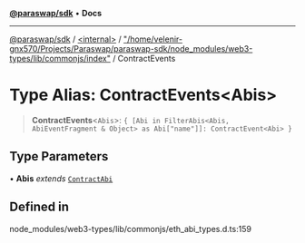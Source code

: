 [**@paraswap/sdk**](../../../../README.md) • **Docs**

***

[@paraswap/sdk](../../../../globals.md) / [\<internal\>](../../../README.md) / ["/home/velenir-gnx570/Projects/Paraswap/paraswap-sdk/node\_modules/web3-types/lib/commonjs/index"](../README.md) / ContractEvents

# Type Alias: ContractEvents\<Abis\>

> **ContractEvents**\<`Abis`\>: `{ [Abi in FilterAbis<Abis, AbiEventFragment & Object> as Abi["name"]]: ContractEvent<Abi> }`

## Type Parameters

• **Abis** *extends* [`ContractAbi`](../../../type-aliases/ContractAbi.md)

## Defined in

node\_modules/web3-types/lib/commonjs/eth\_abi\_types.d.ts:159

